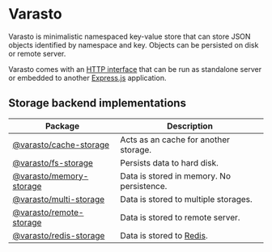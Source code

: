 # Varasto

Varasto is minimalistic namespaced key-value store that can store JSON objects
identified by namespace and key. Objects can be persisted on disk or remote
server.

Varasto comes with an [HTTP interface] that can be run as standalone server or
embedded to another [Express.js] application.

[http interface]: https://www.npmjs.com/package/@varasto/server
[express.js]: https://expressjs.com

## Storage backend implementations

| Package                   | Description                               |
| ------------------------- | ----------------------------------------- |
| [@varasto/cache-storage]  | Acts as an cache for another storage.     |
| [@varasto/fs-storage]     | Persists data to hard disk.               |
| [@varasto/memory-storage] | Data is stored in memory. No persistence. |
| [@varasto/multi-storage]  | Data is stored to multiple storages.      |
| [@varasto/remote-storage] | Data is stored to remote server.          |
| [@varasto/redis-storage]  | Data is stored to [Redis].                |

[@varasto/cache-storage]: https://www.npmjs.com/package/@varasto/cache-storage
[@varasto/fs-storage]: https://www.npmjs.com/package/@varasto/fs-storage
[@varasto/memory-storage]: https://www.npmjs.com/package/@varasto/memory-storage
[@varasto/multi-storage]: https://www.npmjs.com/package/@varasto/multi-storage
[@varasto/remote-storage]: https://www.npmjs.com/package/@varasto/remote-storage
[@varasto/redis-storage]: https://www.npmjs.com/package/@varasto/redis-storage
[redis]: https://redis.io
